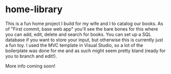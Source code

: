 # home-library

This is a fun home project I build for my wife and I to catalog our books. As of "First commit, base web app" you'll see the bare bones for this where you can add, edit, delete and search for books. You can set up a SQL database if you want to store your input, but otherwise this is currently just a fun toy. I used the MVC template in Visual Studio, so a lot of the boilerplate was done for me and as such might seem pretty bland (ready for you to branch and edit!).

More info coming soon!
